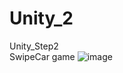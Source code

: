 # Unity_2  
Unity_Step2  
SwipeCar game
![image](https://user-images.githubusercontent.com/87409157/127441461-1cbd821a-7da4-40f1-87a8-44593674a8b5.png)
